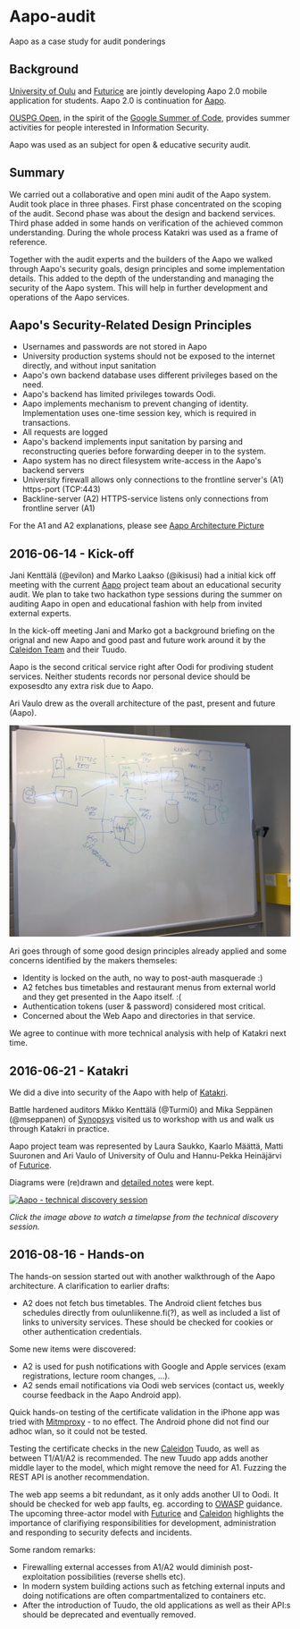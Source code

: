 # Aapo-audit

Aapo as a case study for audit ponderings

## Background

[University of Oulu](http://www.oulu.fi/yliopisto/) and
[Futurice](http://futurice.com/) are jointly developing Aapo 2.0 mobile
application for students. Aapo 2.0 is continuation for
[Aapo](https://aapo.oulu.fi/).

[OUSPG Open](https://github.com/ouspg/ouspg-open), in the spirit of
the [Google Summer of Code](https://developers.google.com/open-source/gsoc/),
provides summer activities for people interested in Information Security.

Aapo was used as an subject for open & educative security audit.

## Summary

We carried out a collaborative and open mini audit of the Aapo system.
Audit took place in three phases. First phase concentrated on the
scoping of the audit. Second phase was about the design and backend services.
Third phase added in some hands on verification of the achieved common
understanding. During the whole process Katakri was used as a frame of
reference.

Together with the audit experts and the builders of the Aapo we walked
through Aapo's security goals, design principles and some implementation details.
This added to the depth of the understanding and managing the security of the
Aapo system. This will help in further development and operations of the Aapo
services.

## Aapo's Security-Related Design Principles

* Usernames and passwords are not stored in Aapo
* University production systems should not be exposed to the internet directly,
  and without input sanitation
* Aapo's own backend database uses different privileges based on the need.
* Aapo's backend has limited privileges towards Oodi.
* Aapo implements mechanism to prevent changing of identity. Implementation
   uses one-time session key, which is required in transactions.
* All requests are logged
* Aapo's backend implements input sanitation by parsing and reconstructing
  queries before forwarding deeper in to the system.
* Aapo system has no direct filesystem write-access in the Aapo's backend
  servers
* University firewall allows only connections to the frontline server's (A1)
  https-port (TCP:443)
* Backline-server (A2) HTTPS-service listens only connections from frontline
  server (A1)

For the A1 and A2 explanations, please see
[Aapo Architecture Picture](aapo-architecture-kataktri.jpg)


## 2016-06-14 - Kick-off

Jani Kenttälä (@evilon) and Marko Laakso (@ikisusi) had a initial kick off
meeting with the current [Aapo](http://www.oulu.fi/yliopisto/node/37547)
project team about an educational security audit. We plan to take two
hackathon type sessions during the summer on auditing Aapo in open and
educational fashion with help from invited external experts.

In the kick-off meeting Jani and Marko got
a background briefing on the orignal and new Aapo and good past and future
work around it by the [Caleidon Team](http://www.caleidon.fi/en/) and their Tuudo.

Aapo is the second critical service right after Oodi for prodiving student services.
Neither students records nor personal device should be exposesdto any extra risk
due to Aapo.

Ari Vaulo drew as the overall architecture of the past, present and future (Aapo).

![Aapo Architecture at the Kick-off](aapo-architecture-kickoff.jpg)

Ari goes through of some good design principles already applied and
some concerns identified by the makers themseles:

* Identity is locked on the auth, no way to post-auth masquerade :)
* A2 fetches bus timetables and restaurant menus from external world
 and they get presented in the Aapo itself. :(
* Authentication tokens (user & password) considered most critical.
* Concerned about the Web Aapo and directories in that service.

We agree to continue with more technical analysis with help of Katakri next
time.

## 2016-06-21 - Katakri

We did a dive into security of the Aapo with help of [Katakri](http://formin.fi/public/default.aspx?contentid=328713&contentlan=2&culture=en-US).

Battle hardened auditors Mikko Kenttälä (@Turmi0) and Mika Seppänen (@mseppanen)
of [Synopsys](http://www.codenomicon.com/) visited us to workshop with us and
walk us through Katakri in practice.

Aapo project team was represented by Laura Saukko, Kaarlo Määttä,
Matti Suuronen and Ari Vaulo of University of Oulu and Hannu-Pekka Heinäjärvi
of [Futurice](http://futurice.com).

Diagrams were (re)drawn and [detailed notes](notes-katakri.md) were kept.

[![Aapo - technical discovery session](http://img.youtube.com/vi/RwTHZqhxExU/0.jpg)](http://www.youtube.com/watch?v=RwTHZqhxExU)

*Click the image above to watch a timelapse from the technical discovery
session.*

## 2016-08-16 - Hands-on

The hands-on session started out with another walkthrough of the Aapo
architecture. A clarification to earlier drafts:

* A2 does not fetch bus timetables. The Android client fetches bus schedules
  directly from oulunliikenne.fi(?), as well as included a list of links to
  university services. These should be checked for cookies or other
  authentication credentials.

Some new items were discovered:

* A2 is used for push notifications with Google and Apple services
  (exam registrations, lecture room changes, ...).
* A2 sends email notifications via Oodi web services (contact us, weekly
  course feedback in the Aapo Android app).

Quick hands-on testing of the certificate validation in the iPhone app was
tried with [Mitmproxy](https://github.com/mitmproxy/mitmproxy) - to no effect.
The Android phone did not find our adhoc wlan, so it could not be tested.

Testing the certificate checks in the new
[Caleidon](http://www.caleidon.fi/en/) Tuudo, as well as between T1/A1/A2 is
recommended. The new Tuudo app adds another middle layer to the model, which
might remove the need for A1. Fuzzing the REST API is another recommendation.

The web app seems a bit redundant, as it only adds another UI to Oodi.
It should be checked for web app faults, eg. according to
[OWASP](https://www.owasp.org/index.php/Category:OWASP_Top_Ten_Project)
guidance. The upcoming three-actor model with [Futurice](http://futurice.com/)
and [Caleidon](http://www.caleidon.fi/en/) highlights the importance of
clarifiying responsibilities for development, administration and responding to
security defects and incidents.

Some random remarks:

* Firewalling external accesses from A1/A2 would diminish post-exploitation
  possibilities (reverse shells etc).
* In modern system building actions such as fetching external inputs and doing
  notifications are often compartmentalized to containers etc.
* After the introduction of Tuudo, the old applications as well as their API:s
  should be deprecated and eventually removed.
